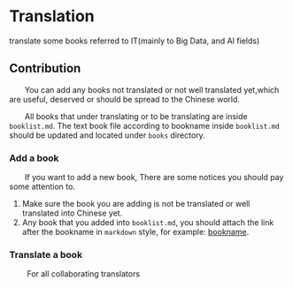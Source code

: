 # Translation

translate some books referred to IT(mainly to Big Data, and AI fields)

## Contribution

    You can add any books not translated or not well translated yet,which are useful, deserved or should be spread to the Chinese world.

    All books that under translating or to be translating are inside `booklist.md`. The text book file according to bookname inside `booklist.md` should be updated and located under `books` directory.

### Add a book

    If you want to add a new book, There are some notices you should pay some attention to.

1. Make sure the book you are adding is not be translated or well translated into Chinese yet. 
2. Any book that you added into `booklist.md`, you should attach the link after the bookname in `markdown` style, for example:
[bookname](https://github.com/duanqiaobb/translation/tree/ea3e459b7be0c456e558348d132bcff7f3496d30/link%20refered%20to%20the%20book%20file/README.md).

### Translate a book

     For all collaborating translators

